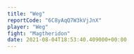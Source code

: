 ```yaml
---
title: "Weg"
reportCode: "6C8yAqQ7W3kVjJnX"
player: "Weg"
fight: "Magtheridon"
date: 2021-08-04T18:53:40.409000+00:00
---
```

